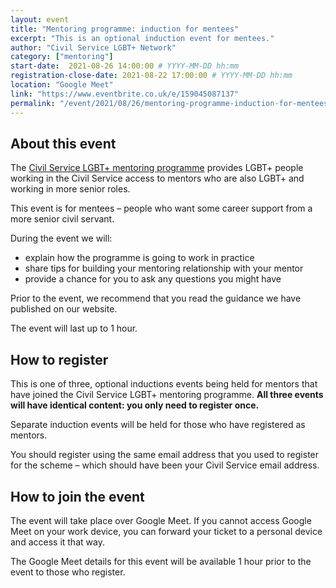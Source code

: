 ```yaml
---
layout: event
title: "Mentoring programme: induction for mentees"
excerpt: "This is an optional induction event for mentees."
author: "Civil Service LGBT+ Network"
category: ["mentoring"]
start-date:  2021-08-26 14:00:00 # YYYY-MM-DD hh:mm
registration-close-date: 2021-08-22 17:00:00 # YYYY-MM-DD hh:mm
location: "Google Meet"
link: "https://www.eventbrite.co.uk/e/159045087137"
permalink: "/event/2021/08/26/mentoring-programme-induction-for-mentees"
---
```


## About this event

The [Civil Service LGBT+ mentoring programme](/mentoring) provides LGBT+ people working in the Civil Service access to mentors who are also LGBT+ and working in more senior roles.

This event is for mentees – people who want some career support from a more senior civil servant.

During the event we will:

- explain how the programme is going to work in practice
- share tips for building your mentoring relationship with your mentor
- provide a chance for you to ask any questions you might have

Prior to the event, we recommend that you read the guidance we have published on our website.

The event will last up to 1 hour.

## How to register

This is one of three, optional inductions events being held for mentors that have joined the Civil Service LGBT+ mentoring programme. **All three events will have identical content: you only need to register once.**

Separate induction events will be held for those who have registered as mentors.

You should register using the same email address that you used to register for the scheme – which should have been your Civil Service email address.

## How to join the event

The event will take place over Google Meet. If you cannot access Google Meet on your work device, you can forward your ticket to a personal device and access it that way.

The Google Meet details for this event will be available 1 hour prior to the event to those who register.
